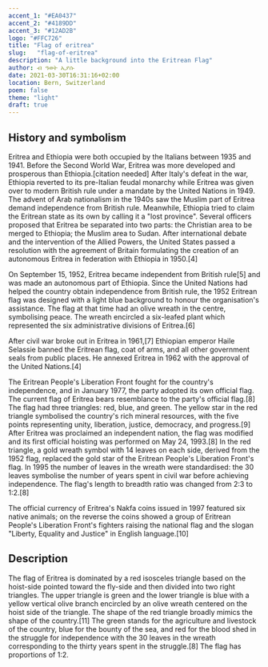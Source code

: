 ```yaml
---
accent_1: "#EA0437"
accent_2: "#4189DD"
accent_3: "#12AD2B"
logo: "#FFC726"
title: "Flag of eritrea"
slug:	"flag-of-eritrea"
description: "A little background into the Eritrean Flag"
author: ብ ዓወት ኢያሱ
date: 2021-03-30T16:31:16+02:00
location: Bern, Switzerland
poem: false
theme: "light"
draft: true
---
```


## History and symbolism

Eritrea and Ethiopia were both occupied by the Italians between 1935 and 1941. Before the Second World War, Eritrea was more developed and prosperous than Ethiopia.[citation needed] After Italy's defeat in the war, Ethiopia reverted to its pre-Italian feudal monarchy while Eritrea was given over to modern British rule under a mandate by the United Nations in 1949. The advent of Arab nationalism in the 1940s saw the Muslim part of Eritrea demand independence from British rule. Meanwhile, Ethiopia tried to claim the Eritrean state as its own by calling it a "lost province". Several officers proposed that Eritrea be separated into two parts: the Christian area to be merged to Ethiopia; the Muslim area to Sudan. After international debate and the intervention of the Allied Powers, the United States passed a resolution with the agreement of Britain formulating the creation of an autonomous Eritrea in federation with Ethiopia in 1950.[4]

On September 15, 1952, Eritrea became independent from British rule[5] and was made an autonomous part of Ethiopia. Since the United Nations had helped the country obtain independence from British rule, the 1952 Eritrean flag was designed with a light blue background to honour the organisation's assistance. The flag at that time had an olive wreath in the centre, symbolising peace. The wreath encircled a six-leafed plant which represented the six administrative divisions of Eritrea.[6]

After civil war broke out in Eritrea in 1961,[7] Ethiopian emperor Haile Selassie banned the Eritrean flag, coat of arms, and all other government seals from public places. He annexed Eritrea in 1962 with the approval of the United Nations.[4]

The Eritrean People's Liberation Front fought for the country's independence, and in January 1977, the party adopted its own official flag. The current flag of Eritrea bears resemblance to the party's official flag.[8] The flag had three triangles: red, blue, and green. The yellow star in the red triangle symbolised the country's rich mineral resources, with the five points representing unity, liberation, justice, democracy, and progress.[9] After Eritrea was proclaimed an independent nation, the flag was modified and its first official hoisting was performed on May 24, 1993.[8] In the red triangle, a gold wreath symbol with 14 leaves on each side, derived from the 1952 flag, replaced the gold star of the Eritrean People's Liberation Front's flag. In 1995 the number of leaves in the wreath were standardised: the 30 leaves symbolise the number of years spent in civil war before achieving independence. The flag's length to breadth ratio was changed from 2:3 to 1:2.[8]

The official currency of Eritrea's Nakfa coins issued in 1997 featured six native animals; on the reverse the coins showed a group of Eritrean People's Liberation Front's fighters raising the national flag and the slogan "Liberty, Equality and Justice" in English language.[10]

## Description

The flag of Eritrea is dominated by a red isosceles triangle based on the hoist-side pointed toward the fly-side and then divided into two right triangles. The upper triangle is green and the lower triangle is blue with a yellow vertical olive branch encircled by an olive wreath centered on the hoist side of the triangle. The shape of the red triangle broadly mimics the shape of the country.[11] The green stands for the agriculture and livestock of the country, blue for the bounty of the sea, and red for the blood shed in the struggle for independence with the 30 leaves in the wreath corresponding to the thirty years spent in the struggle.[8] The flag has proportions of 1:2.
